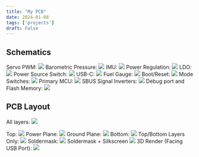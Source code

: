 ```yaml
---
title: "My PCB"
date: 2024-01-08
tags: ['projects']
draft: False
---
```


<script>
    window.onload = function() {
        var images = document.querySelectorAll('img');
        images.forEach(function(img) {
            img.style.width = img.offsetWidth * 0.7 + 'px';
            img.style.height = img.offsetHeight * 0.7 + 'px';
        });
    };
</script>

## Schematics
Servo PWM:
![](/img/2024-pcb_review/pcb_review_01.png)
Barometric Pressure:
![](/img/2024-pcb_review/pcb_review_02.png)
IMU:
![](/img/2024-pcb_review/pcb_review_03.png)
Power Regulation:
![](/img/2024-pcb_review/pcb_review_04.png)
LDO:
![](/img/2024-pcb_review/pcb_review_05.png)
Power Source Switch:
![](/img/2024-pcb_review/pcb_review_06.png)
USB-C:
![](/img/2024-pcb_review/pcb_review_07.png)
Fuel Gauge:
![](/img/2024-pcb_review/pcb_review_08.png)
Boot/Reset:
![](/img/2024-pcb_review/pcb_review_09.png)
Mode Switches:
![](/img/2024-pcb_review/pcb_review_10.png)
Primary MCU:
![](/img/2024-pcb_review/pcb_review_11.png)
SBUS Signal Inverters:
![](/img/2024-pcb_review/pcb_review_12.png)
Debug port and Flash Memory:
![](/img/2024-pcb_review/pcb_review_13.png)
## PCB Layout

All layers:
![](/img/2024-pcb_review/pcb_review_14.png)

Top:
![](/img/2024-pcb_review/pcb_review_15.png)
Power Plane:
![](/img/2024-pcb_review/pcb_review_16.png)
Ground Plane: 
![](/img/2024-pcb_review/pcb_review_17.png)
Bottom: 
![](/img/2024-pcb_review/pcb_review_18.png)
Top/Bottom Layers Only:
![](/img/2024-pcb_review/pcb_review_19.png)
Soldermask:
![](/img/2024-pcb_review/pcb_review_20.png)
Soldermask + Silkscreen
![](/img/2024-pcb_review/pcb_review_21.png)
3D Render (Facing USB Port):
![](/img/2024-pcb_review/pcb_review_22.png)
